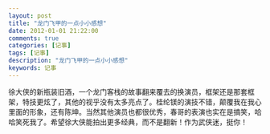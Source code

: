 ```yaml
---
layout: post
title: "龙门飞甲的一点小小感想"
date: 2012-01-01 21:22:00
comments: true
categories: [记事]
tags: [记事]
description: "龙门飞甲的一点小小感想"
keywords: 记事
---
```


徐大侠的新瓶装旧酒，一个龙门客栈的故事翻来覆去的换演员，框架还是那套框架，特技更炫了，其他的视乎没有太多亮点了。桂纶镁的演技不错，颠覆我在我心里面的形象，还有陈坤。当然其他演员也都很优秀，春哥的表演也实在是搞笑，哈哈笑死我了。希望徐大侠能拍出更多经典，而不是翻新！作为武侠迷，挺你！
